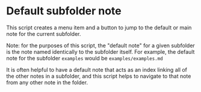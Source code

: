 # Default subfolder note

This script creates a menu item and a button to jump to the default or main note for the current subfolder.

Note: for the purposes of this script, the "default note" for a given subfolder is the note named identically to the subfolder itself. For example, the default note for the subfolder `examples` would be `examples/examples.md`

It is often helpful to have a default note that acts as an index linking all of the other notes in a subfolder, and this script helps to navigate to that note from any other note in the folder.
